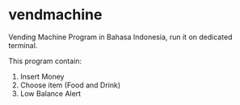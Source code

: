 # vendmachine
Vending Machine Program in Bahasa Indonesia, run it on dedicated terminal.

This program contain:
1. Insert Money
2. Choose item (Food and Drink)
3. Low Balance Alert
